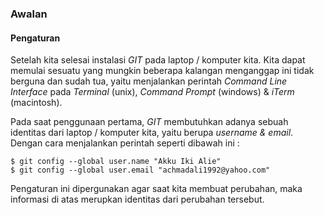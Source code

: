 ### Awalan

#### Pengaturan

Setelah kita selesai instalasi _GIT_ pada laptop / komputer kita. Kita dapat memulai sesuatu yang mungkin beberapa kalangan menganggap ini tidak berguna dan sudah tua, yaitu menjalankan perintah _Command Line Interface_ pada _Terminal_ (unix), _Command Prompt_ (windows) & _iTerm_ (macintosh).

Pada saat penggunaan pertama, _GIT_ membutuhkan adanya sebuah identitas dari laptop / komputer kita, yaitu berupa _username & email_. Dengan cara menjalankan perintah seperti dibawah ini :
````
$ git config --global user.name "Akku Iki Alie"
$ git config --global user.email "achmadali1992@yahoo.com"
````
Pengaturan ini dipergunakan agar saat kita membuat perubahan, maka informasi di atas merupkan identitas dari perubahan tersebut.

